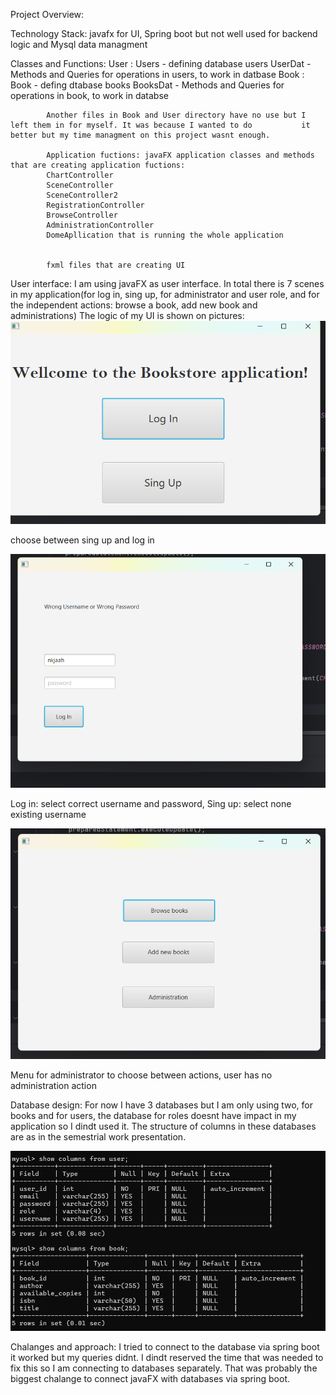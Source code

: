 Project Overview:

Technology Stack: javafx for UI, Spring boot but not well used for backend logic and Mysql data managment

Classes and Functions: 	User : Users - defining database users
				    UserDat - Methods and Queries for operations in users, to work in datbase
			Book : Book - defing dtabase books
				    BooksDat - Methods and Queries for operations in book, to work in databse

			Another files in Book and User directory have no use but I left them in for myself. It was because I wanted to do 			it better but my time managment on this project wasnt enough.
			
			Application fuctions: javaFX application classes and methods that are creating application fuctions:
			ChartController
			SceneController
			SceneController2
			RegistrationController
			BrowseController
			AdministrationController
			DomeApllication that is running the whole application


			fxml files that are creating UI



User interface: I am using javaFX as user interface. In total there is 7 scenes in my application(for log in, sing up, for administrator and user role, and for the independent actions: browse a book, add new book and administrations)
The logic of my UI is shown on pictures:
![choose between sing up and log in](fx1.png)

choose between sing up and log in



![Log in: select correct username and password, Sing up: select none existing username](fx2.png)

Log in: select correct username and password, Sing up: select none existing username



![Menu for administrator to choose between actions, user has no administration action](fx3.png)

Menu for administrator to choose between actions, user has no administration action



Database design: For now I have 3 databases but I am only using two, for books and for users, the database for roles doesnt have impact in my application so I dindt used it. The structure of columns in these databases are as in the semestrial work presentation.

![Databses](dat.png)

Chalanges and approach: I tried to connect to the database via spring boot it worked but my queries didnt. I dindt reserved the time that was needed to fix this so I am connecting to databases separately. That was probably the biggest chalange to connect javaFX with databases via spring boot. 
